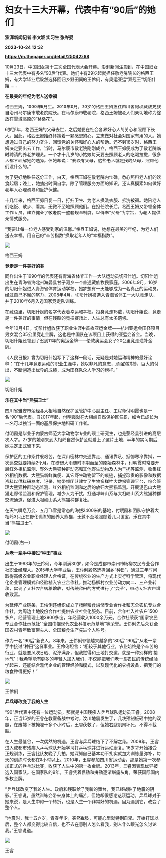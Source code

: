 # 妇女十三大开幕，代表中有“90后”的她们
**澎湃新闻记者 李文姬 实习生 张岑晏**

**2023-10-24 12:32**

**https://m.thepaper.cn/detail/25042368**

10月23日，中国妇女第十三次全国代表大会开幕。澎湃新闻注意到，在中国妇女十三大代表中有多名“90后”代表。她们中有29岁起就担任敬老院院长的格西王姆，有大学毕业后毅然选择回归乡野田间的王伶俐，有奥运亚运“双冠王”切阳什姐......

**在最美的年纪为老人送幸福**

格西王姆，1990年5月生。2019年9月，29岁的格西王姆担任四川省阿坝藏族羌族自治州马尔康市敬老院院长。在马尔康市敬老院，格西王姆被老人们亲切地称为绽放在雪域高原的“格桑花”。

6岁那年，格西王姆的父母去世，之后她便在社会各界好心人的关心和照顾下长大。因此，格西王姆始终怀揣着一颗感恩的心，立志做对社会对国家有用的人。她想通过自己的努力奋斗，回馈党的关怀和好心人的帮助。还不到18岁时，格西王姆决定要出去工作。当时，马尔康市敬老院刚刚成立，格西王姆便成为了敬老院临时聘请的养老护理员。一个才十几岁的小姑娘每天要去照顾老人的吃喝拉撒，很多人都不理解她的选择。但她却说：“我没有父母，这些老人就是我的父母，照顾他们没什么的。”

为了更好地胜任这份工作，白天，格西王姆在敬老院内忙碌，悉心照料老人们的饮食起居；晚上，她抽出时间自学，除了管理服务方面的知识，还认真摸索如何做好老年人心理疏导和医护保健。

十几年来，格西王姆日复一日，打扫卫生、为老人换洗衣服、拆洗被褥。她陪老人们吃饭、散步、看病，无微不至地照顾他们。在担任院长后，格西王姆又带领全体工作人员，建立健全了敬老院一整套规章制度，以侍奉“父母”为宗旨，为老人提供亲情式服务。

“我要让每一位老人感受到家的温馨。”格西王姆说，她想在最美的年纪，为老人们送去幸福。用自己的“辛苦指数”换取老年人的“幸福指数”。

![](https://imagecloud.thepaper.cn/thepaper/image/275/422/713.png)

格西王姆

**竞走是一件美好的事**

同样出生于1990年的代表还有青海省体育工作一大队运动员切阳什姐。切阳什姐出生在青海省海北州海晏县甘子河乡一个普通藏族牧民家庭。2006年9月，16岁的切阳什姐进入青海省体育运动学校，她梦想有一天能够成为一名真正的运动员。经过自己不懈的努力，2008年4月，切阳什姐被选入青海省体工一大队竞走队，并于2010年6月入选国家竞走队训练。

在藏语里，切阳什姐的名字代表着幸运和幸福。投身竞走15载，切阳什姐说，竞走是一件美好的事情，但在残酷的竞技赛场上，人生总有太多遗憾。

今年10月4日，切阳什姐收获了职业生涯中首枚亚运金牌——杭州亚运会田径项目男女混合35公里竞走金牌，这也是中国队在该项目上获得的亚运会首金。当晚，切阳什姐还领到了迟到11年的奥运金牌——伦敦奥运会女子20公里竞走递补金牌。

《人民日报》曾为切阳什姐写下了这样一段话，无疑是对她运动精神的最好诠释：“在十几年竞走运动的职业生涯中，她以非凡的意志，顽强的拼搏，巨大的付出，不断创造出优异的成绩，成为田径队众人学习的榜样。”

![](https://imagecloud.thepaper.cn/thepaper/image/275/422/710.png)

切阳什姐

**乐在其中当“熊猫卫士”**

四川省雅安市荥经县大相岭自然保护区管护中心副主任、工程师付明霞也是一名“90”后代表。自2017年起，付明霞就在大相岭自然保护区任职，如今已成长为一名可以独当一面的基层保护地科研工作者。

付明霞是毕业于内蒙古师范大学动物学专业的硕士研究生，也是荥经县引进的高层次人才。27岁的她刚来到大相岭自然保护区就爱上了这片土地，半年的实习期后,她决定正式留下来。

保护区的工作条件很艰苦，在深山密林中交通靠走、通讯靠吼、抵御寒冷靠抖，一次巡查就要持续2个月。在磅礴大雨随时不期而至的原始森林中，付明霞时常要开展红外相机监测、野外大熊猫种群动态和其他野生动物及人为干扰等监测，收集红外相机数据、大熊猫新鲜粪便、其它野生动物留下的痕迹，捕捉珍贵的影像和数据资料以供科研参考、记录。她带领团队建立了生物多样性大数据管理平台，综合管理大熊猫种群动态监测、红外相机监测和之后的放归大熊猫监测。开展泥巴山大熊猫走廊带监测和保护管理，减少人为干扰，打通邛崃山系与大相岭山系大熊猫种群交流通道，促进大相岭山系大熊猫种群复壮。

在天气瞬息万变、五月飞雪是常态的海拔2400米的基地，付明霞和团队守护着大相岭3只正在野化训练的圈养大熊猫，无微不至地照顾着几只国宝，乐在其中当“熊猫卫士”。

![](https://imagecloud.thepaper.cn/thepaper/image/275/422/712.jpg)

付明霞(右一）

**从老一辈手中接过“种田”事业**

出生于1993年的王伶俐，今年刚满30岁，如今是成都市崇州市杨柳农民专业合作社职业经理人。2015年大学毕业后，王伶俐毅然选择回乡“种田”，通过三年时间取得高级农业职业经理人合格证，在传统农业的生产方式上实行科学管理，将现代化企业管理模式和经验植入农业合作社，推动杨柳村农业劳动力向二、三产业转移，实现了入社农户转移增收，对传统种田的方式进行了“变革”，带动入社农户增收致富。

为延伸产业链条，王伶俐还组织成立了杨柳粮食烘储专业合作社和志全农机专业合作社，为周边土地股份合作社提供农业社会化服务。目前，合作社入社农户1500多户，经营管理土地3900多亩，年经营收入1000余万元。合作社荣获“国家农民专业合作社示范社”“全国巾帼现代农业科技示范基地”等荣誉。王伶俐先后荣获全国农村青年致富带头人、全国粮食生产先进个人称号。

作为一名“90后”新农人，8年来，王伶俐带领越来越多的“80后”“90后”从老一辈手中接过“种田”这份事业。王伶俐坦言：“相较于其他行业，农业始终是个辛苦的行业，就是要风吹日晒、泥泞满身，但我觉得和土地打交道，就是一种别样的‘接地气’！我希望能有更多的年轻人加入我们，不仅能把我们老一辈农民的传统经验学起来，还能结合现代企业的管理经验和模式，以及现代化的农机设备，把我们的粮食种得更好！”

![](https://imagecloud.thepaper.cn/thepaper/image/275/422/714.jpg)

王伶俐

**乒乓球改变了我的人生**

“90”后代表中还有一位运动员，那就是中国残疾人乒乓球队运动员王睿。2008年，正当15岁的王睿在教室备战中考时，汶川地震发生了，几块预制板砸中她的双腿，在废墟下被掩埋十多个小时后，王睿获救了，但她右腿肌肉坏死，不得不截肢。

在人生最低谷，一次偶然的机遇，王睿与乒乓球结下了不解之缘。2009年，王睿进入成都市残疾人乒乓球队开始学习打乒乓球并进行运动康复。16岁才开始接受正规训练，王睿比队友晚了几拍，她深知自己基本功不扎实就加大训练量弥补，每天的训练时长都在8小时以上。2010年，王睿参加四川省运动会，那是她第一次参加正式的乒乓球比赛，收获了人生中的第一枚金牌。2013年，王睿因表现优异被选入国家队。在国家队的9年，王睿凭着倔劲和拼劲逐渐崭露头角，荣获国际国内多枚金牌。

“乒乓球改变了我的人生。政府和残联给了我新的舞台，我已经战胜了地震的阴影。”王睿说，虽然训练会带来身体上的痛苦，但她却很感谢这项运动。乒乓球对于她来说，是人生中的一个转折，也是人生一个非常好的机遇。因为遇到它，改变了整个人。

“地震时，我十五六岁，青春年少，突然截肢，可能心里就特别自卑。开始打球以后，整个人都变得比较自信，也不去在意别人怎么看我，别人什么眼光怎么讨论我。”王睿说道。

![](https://imagecloud.thepaper.cn/thepaper/image/275/422/711.png)

王睿